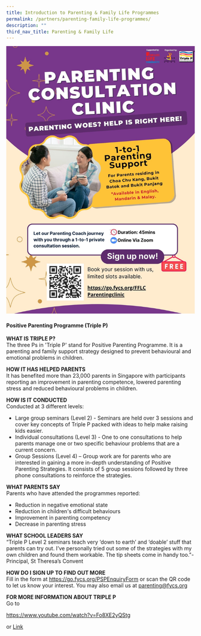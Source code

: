 ```yaml
---
title: Introduction to Parenting & Family Life Programmes
permalink: /partners/parenting-family-life-programmes/
description: ""
third_nav_title: Parenting & Family Life
---
```

<p><img src="/images/parenting%20consultation%20clinic%20flyer%20(w%20language).jpg"></p>
<h4>Positive Parenting Programme (Triple P)</h4>
<p><strong>WHAT IS TRIPLE P?<br></strong>The three Ps in 'Triple P' stand for Positive Parenting Programme. It is a parenting and family support strategy designed to prevent behavioural and emotional problems in children.</p>
<p><strong>HOW IT HAS HELPED PARENTS&nbsp;<br></strong>It has benefited more than 23,000 parents in Singapore with participants reporting an improvement in parenting competence, lowered parenting stress and reduced behavioural problems in children.</p>
<p><strong>HOW IS IT CONDUCTED<br></strong>Conducted at 3 different levels:&nbsp;</p>
<ul>
<li>Large group seminars (Level 2) - Seminars are held over 3 sessions and cover key concepts of Triple P packed with ideas to help make raising kids easier.&nbsp;</li>
<li>Individual consultations (Level 3) - One to one consultations to help parents manage one or two specific behaviour problems that are a current concern.&nbsp;</li>
<li>Group Sessions (Level 4) – Group work are for parents who are interested in gaining a more in-depth understanding of Positive Parenting Strategies. It consists of 5 group sessions followed by three phone consultations to reinforce the strategies.&nbsp;</li>
</ul>
<p><strong>WHAT PARENTS SAY<br></strong>Parents who have attended the programmes reported:&nbsp;</p>
<ul>
<li>Reduction in negative emotional state&nbsp;</li>
<li>Reduction in children's difficult behaviours&nbsp;</li>
<li>Improvement in parenting competency&nbsp;</li>
<li>Decrease in parenting stress&nbsp;</li>
</ul>
<p><strong>WHAT SCHOOL LEADERS SAY<br></strong>“Triple P Level 2 seminars teach very ‘down to earth’ and ‘doable’ stuff that parents can try out. I’ve personally tried out some of the strategies with my own children and found them workable. The tip sheets come in handy too."- Principal, St Theresa’s Convent</p>
<p><strong>HOW DO I SIGN UP TO FIND OUT MORE<br></strong>Fill in the form at <a href="https://go.fycs.org/PSPEnquiryForm"> https://go.fycs.org/PSPEnquiryForm</a> or scan the QR code to let us know your interest. You may also email us at <a href="mailto:parenting@fycs.org">parenting@fycs.org</a></p>
<p><strong>FOR MORE INFORMATION ABOUT TRIPLE P<br></strong>Go to </p><p><a href="https://www.youtube.com/watch?v=Fo8XE2yQStg">https://www.youtube.com/watch?v=Fo8XE2yQStg</a></p> or <a href="https://www.family-central.sg/news-articles/help-my-child-just-wont-listen/">Link</a>&nbsp;<p></p>